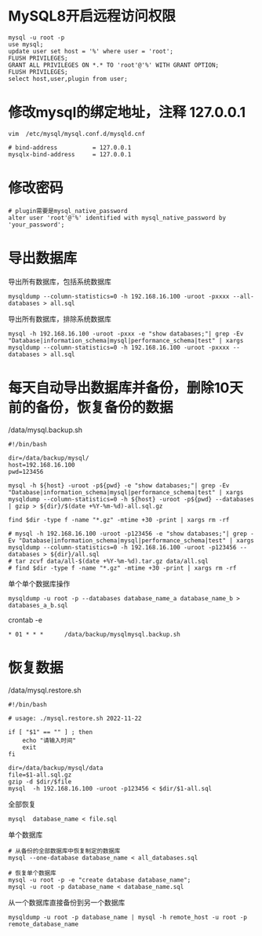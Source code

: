 # MySQL8开启远程访问权限

	mysql -u root -p
	use mysql;
	update user set host = '%' where user = 'root';
	FLUSH PRIVILEGES;
	GRANT ALL PRIVILEGES ON *.* TO 'root'@'%' WITH GRANT OPTION;
	FLUSH PRIVILEGES;
	select host,user,plugin from user;
	
# 修改mysql的绑定地址，注释 127.0.0.1
	vim  /etc/mysql/mysql.conf.d/mysqld.cnf
		
	# bind-address          = 127.0.0.1
	mysqlx-bind-address     = 127.0.0.1

# 修改密码
	# plugin需要是mysql_native_password
	alter user 'root'@'%' identified with mysql_native_password by 'your_password';
	

# 导出数据库
导出所有数据库，包括系统数据库

	mysqldump --column-statistics=0 -h 192.168.16.100 -uroot -pxxxx --all-databases > all.sql
	
导出所有数据库，排除系统数据库

	mysql -h 192.168.16.100 -uroot -pxxx -e "show databases;"| grep -Ev "Database|information_schema|mysql|performance_schema|test" | xargs mysqldump --column-statistics=0 -h 192.168.16.100 -uroot -pxxxx --databases > all.sql
	
# 每天自动导出数据库并备份，删除10天前的备份，恢复备份的数据 
/data/mysql.backup.sh

	#!/bin/bash
	
	dir=/data/backup/mysql/
 	host=192.168.16.100
	pwd=123456

 	mysql -h ${host} -uroot -p${pwd} -e "show databases;"| grep -Ev "Database|information_schema|mysql|performance_schema|test" | xargs mysqldump --column-statistics=0 -h ${host} -uroot -p${pwd} --databases | gzip > ${dir}/$(date +%Y-%m-%d)-all.sql.gz
  
	find $dir -type f -name "*.gz" -mtime +30 -print | xargs rm -rf
	
	# mysql -h 192.168.16.100 -uroot -p123456 -e "show databases;"| grep -Ev "Database|information_schema|mysql|performance_schema|test" | xargs mysqldump --column-statistics=0 -h 192.168.16.100 -uroot -p123456 --databases > ${dir}/all.sql
	# tar zcvf data/all-$(date +%Y-%m-%d).tar.gz data/all.sql
	# find $dir -type f -name "*.gz" -mtime +30 -print | xargs rm -rf
	
单个单个数据库操作
	
	mysqldump -u root -p --databases database_name_a database_name_b > databases_a_b.sql
	
crontab -e 

	* 01 * * *      /data/backup/mysqlmysql.backup.sh
	
# 恢复数据
/data/mysql.restore.sh
	
	#!/bin/bash

	# usage: ./mysql.restore.sh 2022-11-22

	if [ "$1" == "" ] ; then
		echo "请输入时间"
		exit
	fi

	dir=/data/backup/mysql/data
	file=$1-all.sql.gz
	gzip -d $dir/$file
	mysql  -h 192.168.16.100 -uroot -p123456 < $dir/$1-all.sql
	

全部恢复

	mysql  database_name < file.sql

单个数据库
	
	# 从备份的全部数据库中恢复制定的数据库 
	mysql --one-database database_name < all_databases.sql
	
	# 恢复单个数据库
	mysql -u root -p -e "create database database_name";
	mysql -u root -p database_name < database_name.sql


从一个数据库直接备份到另一个数据库

	mysqldump -u root -p database_name | mysql -h remote_host -u root -p remote_database_name



